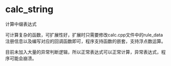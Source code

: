 # calc_string
计算中缀表达式

可计算复杂的函数，可扩展性好，扩展时只需要修改calc.cpp文件中的rule_data注册信息以及编写对应的回调函数即可，程序支持函数的嵌套，支持浮点数运算。

目前未加入大量的异常判断逻辑，所以正常表达式可以正常计算，异常表达式，程序可能会崩溃。
